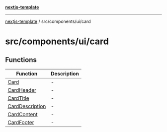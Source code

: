 [**nextjs-template**](README.md)

---

[nextjs-template](README.md) / src/components/ui/card

# src/components/ui/card

## Functions

| Function                                                              | Description |
| --------------------------------------------------------------------- | ----------- |
| [Card](src.components.ui.card.Function.Card.md)                       | -           |
| [CardHeader](src.components.ui.card.Function.CardHeader.md)           | -           |
| [CardTitle](src.components.ui.card.Function.CardTitle.md)             | -           |
| [CardDescription](src.components.ui.card.Function.CardDescription.md) | -           |
| [CardContent](src.components.ui.card.Function.CardContent.md)         | -           |
| [CardFooter](src.components.ui.card.Function.CardFooter.md)           | -           |
